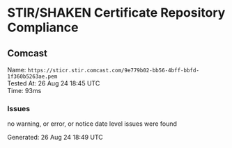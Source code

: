# STIR/SHAKEN Certificate Repository Compliance

## Comcast

Name: `https://sticr.stir.comcast.com/9e779b02-bb56-4bff-bbfd-1f360b5263ae.pem`\
Tested At: 26 Aug 24 18:45 UTC\
Time: 93ms

### Issues

no warning, or error, or notice date level issues were found

Generated: 26 Aug 24 18:49 UTC